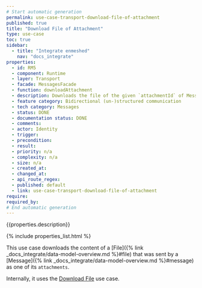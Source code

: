 ```yaml
---
# Start automatic generation
permalink: use-case-transport-download-file-of-attachment
published: true
title: "Download File of Attachment"
type: use-case
toc: true
sidebar:
  - title: "Integrate enmeshed"
    nav: "docs_integrate"
properties:
  - id: RM5
  - component: Runtime
  - layer: Transport
  - facade: MessagesFacade
  - function: downloadAttachment
  - description: Downloads the file of the given `attachmentId` of Message with `messageId`.
  - feature category: Bidirectional (un-)structured communication
  - tech category: Messages
  - status: DONE
  - documentation status: DONE
  - comments:
  - actor: Identity
  - trigger:
  - precondition:
  - result:
  - priority: n/a
  - complexity: n/a
  - size: n/a
  - created_at:
  - changed_at:
  - api_route_regex:
  - published: default
  - link: use-case-transport-download-file-of-attachment
require:
required_by:
# End automatic generation
---
```


{{properties.description}}

{% include properties_list.html %}

This use case downloads the content of a [File]({% link _docs_integrate/data-model-overview.md %}#file) that was sent by a [Message]({% link _docs_integrate/data-model-overview.md %}#message) as one of its `attachments`.

Internally, it uses the [Download File](/use-case-transport-download-file) use case.
